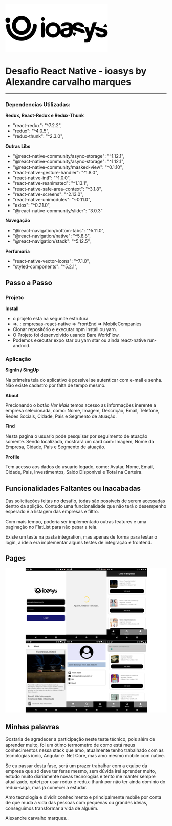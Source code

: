 ![N|Solid](./src/assets/logo_ioasys.png)

# Desafio React Native - ioasys by Alexandre carvalho marques

---

### Dependencias Utilizadas:

**Redux, React-Redux e Redux-Thunk**
- "react-redux": "^7.2.2",
- "redux": "^4.0.5",
- "redux-thunk": "^2.3.0",

**Outras Libs**

- "@react-native-community/async-storage": "^1.12.1",
- "@react-native-community/async-storage": "^1.12.1",
- "@react-native-community/masked-view": "^0.1.10",
- "react-native-gesture-handler": "^1.8.0",
- "react-native-intl": "^1.0.0",
- "react-native-reanimated": "^1.13.1",
- "react-native-safe-area-context": "^3.1.8",
- "react-native-screens": "^2.13.0",
- "react-native-unimodules": "~0.11.0",
- "axios": "^0.21.0",
- "@react-native-community/slider": "3.0.3"

**Navegação**

- "@react-navigation/bottom-tabs": "^5.11.0",
- "@react-navigation/native": "^5.8.8",
- "@react-navigation/stack": "^5.12.5",

**Perfumaria**

-  "react-native-vector-icons": "^7.1.0",
-  "styled-components": "^5.2.1",

## Passo a Passo

### Projeto

**Install**
- o projeto esta na segunite estrutura
- =>..: empresas-react-native => FrontEnd => MobileCompanies
- Clonar repositório e executar npm install ou yarn.
- O Projeto foi desenvolvido usando Bare WorkFlow.
- Podemos executar expo star ou  yarn star ou ainda react-native run-android.

### Aplicação

**SignIn / SingUp**

Na primeira tela do aplicativo é possivel se autenticar com e-mail e senha.
Não existe cadastro por falta de tempo mesmo.

**About**

Precionando o botão _Ver Mais_ temos acesso as informações inerente a empresa selecionada, como: Nome, Imagem, Descrição, Email, Telefone, Redes Sociais, Cidade, Pais e Segmento de atuação.

**Find**

Nesta pagina o usuario pode pesquisar por seguimento de atuação somente. Sendo localizada, mostrará um card com: Imagem, Nome da Empresa, Cidade, Pais e Segmento de atuação.

**Profile**

Tem acesso aos dados do usuario logado, como: Avatar, Nome, Email, Cidade, Pais, Investimentos, Saldo Disponivel e Total na Carteira.


## Funcionalidades Faltantes ou Inacabadas

Das solicitações feitas no desafio, todas são possiveis de serem acessadas dentro da aplição. Contudo uma funcionalidade que não terá o desempenho esperado é a listagem das empresas e filtro.

Com mais tempo, poderia ser implementado outras features e uma paginação no FlatList para não pesar a tela.

Existe um teste na pasta integration, mas apenas de forma para testar o login, a ideia era implementar alguns testes de integração e frontend.

## Pages

![N|Solid](./src/assets/ioasys.png)

## Minhas palavras

Gostaria de agradecer a participação neste teste técnico, pois além de aprender muito, foi um ótimo termometro de como está meus conhecimentos nessa stack que amo, atualmente tenho trabalhado com as tecnologias ionic, Angular e .Net Core, mas amo mesmo mobile com native.

Se eu passar desta fase, será um prazer trabalhar com a equipe da empresa que só deve ter feras mesmo,
sem dúvida irei aprender muito, estudo muito diariamente novas tecnologias e tento me manter sempre atualizado, optei por usar redux e redux-thunk por não ter ainda dominio do redux-saga, mas já comecei a estudar.

Amo tecnologia e dividir conhecimento e principalmente mobile por conta de que muda a vida das pessoas com pequenas ou grandes ideias, conseguimos transformar a vida de alguém.

Alexandre carvalho marques..
